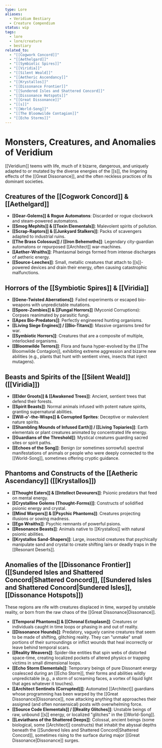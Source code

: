 ```yaml
---
type: Lore
aliases:
  - Veridium Bestiary
  - Creature Compendium
status: wip
tags:
  - lore
  - lore/creature
  - bestiary
related_to:
  - "[[Cogwork Concord]]"
  - "[[Aethelgard]]"
  - "[[Symbiotic Spires]]"
  - "[[Viridia]]"
  - "[[Silent Weald]]"
  - "[[Aetheric Ascendancy]]"
  - "[[Krystallos]]"
  - "[[Dissonance Frontier]]"
  - "[[Sundered Isles and Shattered Concord]]"
  - "[[Dissonance Hotspots]]"
  - "[[Great Dissonance]]"
  - "[[s]]"
  - "[[World-Song]]"
  - "[[The Bloomwilde Contagion]]"
  - "[[Echo Storms]]"
---
```

# Monsters, Creatures, and Anomalies of Veridium

[[Veridium]] teems with life, much of it bizarre, dangerous, and uniquely adapted to or mutated by the diverse energies of the [[s]], the lingering effects of the [[Great Dissonance]], and the often reckless practices of its dominant societies.

## Creatures of the [[Cogwork Concord]] & [[Aethelgard]]

* **[[Gear-Golems]] & Rogue Automatons**: Discarded or rogue clockwork and steam-powered automatons.
* **[[Smog Mephits]] & [[Toxin Elementals]]**: Malevolent spirits of pollution.
* **[[Scrap-Raptors]] & [[Junkyard Stalkers]]**: Packs of scavengers adapted to industrial ruins.
* **[[The Brass Colossus]] / [[Iron Behemoths]]**: Legendary city-guardian automatons or repurposed [[Architect]] war-machines.
* **[[Aether-Wraiths]]**: Phantasmal beings formed from intense discharges of aetheric energy.
* **[[Source-Leeches]]**: Small, metallic creatures that attach to [[s]]-powered devices and drain their energy, often causing catastrophic malfunctions.

## Horrors of the [[Symbiotic Spires]] & [[Viridia]]

* **[[Gene-Twisted Aberrations]]**: Failed experiments or escaped bio-weapons with unpredictable mutations.
* **[[Spore-Zombies]] & [[Fungal Horrors]]** (Myconid Corruptions): Corpses reanimated by parasitic fungi.
* **[[Apex Bio-Predators]]**: Perfectly engineered hunting organisms.
* **[[Living Siege Engines]] / [[Bio-Titans]]**: Massive organisms bred for war.
* **[[Symbiotic Horrors]]**: Creatures that are a composite of multiple, interlocked organisms.
* **[[Bloomwilde Terrors]]**: Flora and fauna hyper-evolved by the [[The Bloomwilde Contagion]], exhibiting extreme aggression and bizarre new abilities (e.g., plants that hunt with sentient vines, insects that inject mutagens).

## Beasts and Spirits of the [[Silent Weald]] ([[Viridia]])

* **[[Elder Groots]] & [[Awakened Trees]]**: Ancient, sentient trees that defend their forests.
* **[[Spirit Beasts]]**: Normal animals infused with potent nature spirits, granting supernatural abilities.
* **[[Will-o'-the-Wisps]] & Corrupted Sprites**: Deceptive or malevolent nature spirits.
* **[[Shambling Mounds of Infused Earth]] / [[Living Topiaries]]**: Earth elementals or plant creatures animated by concentrated life energy.
* **[[Guardians of the Threshold]]**: Mystical creatures guarding sacred sites or spirit paths.
* **[[Echoes of the Song]]**: Benign (or sometimes sorrowful) spectral manifestations of animals or people who were deeply connected to the [[World-Song]], sometimes offering cryptic guidance.

## Phantoms and Constructs of the [[Aetheric Ascendancy]] ([[Krystallos]])

* **[[Thought Eaters]] & [[Intellect Devourers]]**: Psionic predators that feed on mental energy.
* **[[Crystalline Golems (Thought-Forms)]]**: Constructs of solidified psionic energy and crystal.
* **[[Mind Warpers]] & [[Psychic Phantoms]]**: Creatures projecting illusions or sowing madness.
* **[[Ego Wraiths]]**: Psychic remnants of powerful psions.
* **[[Resonance Beasts]]**: Animals native to [[Krystallos]] with natural psionic abilities.
* **[[Krystallos Sand-Shapers]]**: Large, insectoid creatures that psychically manipulate sand and crystal to create shifting lairs or deadly traps in the [[Resonant Deserts]].

## Anomalies of the [[Dissonance Frontier]] ([[Sundered Isles and Shattered Concord|Shattered Concord]], [[Sundered Isles and Shattered Concord|Sundered Isles]], [[Dissonance Hotspots]])

These regions are rife with creatures displaced in time, warped by unstable reality, or born from the raw chaos of the [[Great Dissonance|Dissonance]].

* **[[Temporal Phantoms]] & [[Chronal Ectoplasm]]**: Creatures or individuals caught in time loops or phasing in and out of reality.
* **[[Dissonance Hounds]]**: Predatory, vaguely canine creatures that seem to be made of shifting, glitching reality. They can "unmake" small portions of their surroundings or inflict wounds that heal incorrectly or leave behind temporal scars.
* **[[Reality Weavers]]**: Spider-like entities that spin webs of distorted space-time, creating localized pockets of altered physics or trapping victims in small dimensional loops.
* **[[Echo Storm Elementals]]**: Temporary beings of pure Dissonant energy coalesced during an [[Echo Storm]], their forms and abilities wildly unpredictable (e.g., a storm of screaming faces, a vortex of liquid light that ages whatever it touches).
* **[[Architect Sentinels (Corrupted)]]**: Automated [[Architect]] guardians whose programming has been warped by the [[Great Dissonance|Dissonance]], now attacking anything that approaches their assigned (and often nonsensical) posts with overwhelming force.
* **[[Source Code Elementals]] / [[Reality Glitches]]**: Unstable beings of raw, unbound [[s]] energy, or localized "glitches" in the [[World-Song]].
* **[[Leviathans of the Shattered Deeps]]**: Colossal, ancient beings (some biological, some [[Architect]] constructs) that inhabit the abyssal depths beneath the [[Sundered Isles and Shattered Concord|Shattered Concord]], sometimes rising to the surface during major [[Great Dissonance|Dissonance]] surges.